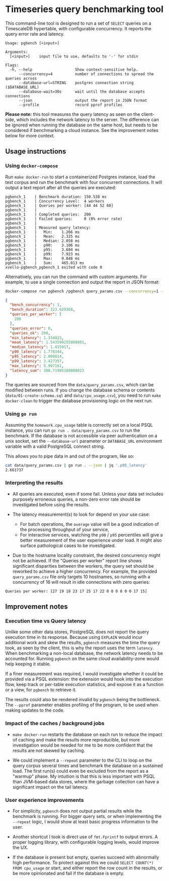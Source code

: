 # Timeseries query benchmarking tool

This command-line tool is designed to run a set of `SELECT` queries on a TimescaleDB hypertable, with configurable
concurrency. It reports the query error rate and latency.

```
Usage: pgbench [<input>]

Arguments:
  [<input>]    input file to use, defaults to '-' for stdin

Flags:
  -h, --help                   Show context-sensitive help.
      --concurrency=4          number of connections to spread the queries across
      --database-url=STRING    postgres connection string ($DATABASE_URL)
      --database-wait=30s      wait until the database accepts connections
      --json                   output the report in JSON format
      --profile                record pprof profiles
```

**Please note:** this tool measures the query latency as seen on the client-side, which includes the network latency
to the server. The difference can be ignored when running the database on the same host, but needs to be considered
if benchmarking a cloud instance. See the improvement notes below for more context.

## Usage instructions

### Using `docker-compose`

Run `make docker-run` to start a containerized Postgres instance, load the test corpus and run the benchmark with
four concurrent connections. It will output a text report after all the queries are executed:

```
pgbench_1    | Benchmark duration: 150.538 ms
pgbench_1    | Concurrency Level:  4 workers
pgbench_1    | Queries per worker: [44 44 52 60]
pgbench_1    | 
pgbench_1    | Completed queries:  200
pgbench_1    | Failed queries:     0 (0% error rate)
pgbench_1    | 
pgbench_1    | Measured query latency:
pgbench_1    |   Min:    1.266 ms
pgbench_1    |   Mean:   2.325 ms
pgbench_1    |   Median: 2.058 ms
pgbench_1    |   p90:    3.106 ms
pgbench_1    |   p95:    3.684 ms
pgbench_1    |   p99:    7.923 ms
pgbench_1    |   Max:    9.848 ms
pgbench_1    |   Sum:    465.013 ms
xvello-pgbench_pgbench_1 exited with code 0
```

Alternatively, you can run the command with custom arguments. For example, to use a single connection and output
the report in JSON format:

```bash
docker-compose run pgbench /pgbench query_params.csv --concurrency=1 --json
```
```json
{
  "bench_concurrency": 1,
  "bench_duration": 323.029368,
  "queries_per_worker": [
    200
  ],
  "queries_error": 0,
  "queries_ok": 200,
  "min_latency": 1.334023,
  "mean_latency": 1.543599255000001,
  "median_latency": 1.415917,
  "p90_latency": 1.778344,
  "p95_latency": 2.008814,
  "p99_latency": 3.427357,
  "max_latency": 5.907161,
  "latency_sum": 308.71985100000023
}
```

The queries are sourced from the `data/query_params.csv`, which can be modified between runs. If you change
the database schema or contents (`data/01-create-schema.sql` and `data/cpu_usage.csv`), you need to run
`make docker-clean` to trigger the database provisioning logic on the next run.

### Using `go run`

Assuming the `homework.cpu_usage` table is correctly set on a local PSQL instance, you can run
`go run . data/query_params.csv` to run the benchmark. If the database is not accessible via peer authentication on
a unix socket, set the `--database-url` parameter or `DATABASE_URL` environment variable with a valid PostgreSQL
connect string.

This allows you to pipe data in and out of the program, like so:
```bash
cat data/query_params.csv | go run . --json | jq '.p95_latency'
2.661737
```

### Interpreting the results

- All queries are executed, even if some fail. Unless your data set includes purposely erroneous queries, a non-zero
error rate should be investigated before using the results.

- The latency measurement(s) to look for depend on your use case:
    - For batch operations, the `average` value will be a good indication of the processing throughput of your service,
    - For interactive services, watching the `p90` / `p95` percentiles will give a better measurement of the user
      experience under load. It might also surface pathological cases to be investigated.

- Due to the hostname locality constraint, the desired concurrency might not be achieved.
If the "Queries per worker" report line shows significant disparities between the workers, the query set should
be reworked to achieve a higher concurrency. For example, the provided `query_params.csv` file only targets 10
hostnames, so running with a concurrency of 16 will result in idle connections with zero queries:

```
Queries per worker: [27 19 18 23 17 25 17 22 0 0 0 0 0 0 17 15]
```

## Improvement notes

### Execution time vs Query latency

Unlike some other data stores, PostgreSQL does not report the query execution time in its response. Because
using `EXPLAIN` would incur additional work and skew the results, `pgbench` measures the time the query
took, as seen by the client, this is why the report uses the term `latency`. When benchmarking a non-local
database, the network latency needs to be accounted for. Running `pgbench` on the same cloud availability-zone
would help keeping it stable.

If a finer measurement was required, I would investigate whether it could be provided via a PSQL extension:
the extension would hook into the execution flow, keep track or per-table execution statistics, and expose it
as a function or a view, for `pgbench` to retrieve it.

The results could also be rendered invalid by `pgbench` being the bottleneck. The `--pprof` parameter enables
profiling of the program, to be used when making updates to the code.

### Impact of the caches / background jobs

- `make docker-run` restarts the database on each run to reduce the impact of caching and make the results
more reproducible, but more investigation would be needed for me to be more confident that the results are
not skewed by caching.

- We could implement a `--repeat` parameter to the CLI to loop on the query corpus several
times and benchmark the database on a sustained load. The first run(s) could even be excluded from the report
as a "warmup" phase. My intuition is that this is less important with PSQL than JVM-based data stores, where
the garbage collection can have a significant impact on the tail latency.

### User experience improvements

- For simplicity, `pgbench` does not output partial results while the benchmark is running. For bigger query sets,
or when implementing the `--repeat` logic, I would show at least basic progress information to the user.

- Another shortcut I took is direct use of `fmt.Fprintf` to output errors. A proper logging library, with
configurable logging levels, would improve the UX.

- If the database is present but empty, queries succeed with abnormally high performance. To protect against this
we could `SELECT COUNT(*) FROM cpu_usage` or start, and either report the row count in the results, or be more
opinionated and fail if the database is empty.
